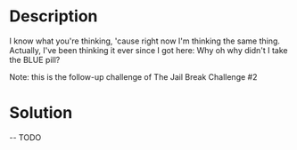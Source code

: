 # Description

<p>I know what you're thinking, 'cause right now I'm thinking the same thing. Actually, I've been thinking it ever since I got here: Why oh why didn't I take the BLUE pill?</p> <p>Note: this is the follow-up challenge of The Jail Break Challenge #2</p>

# Solution

-- TODO
